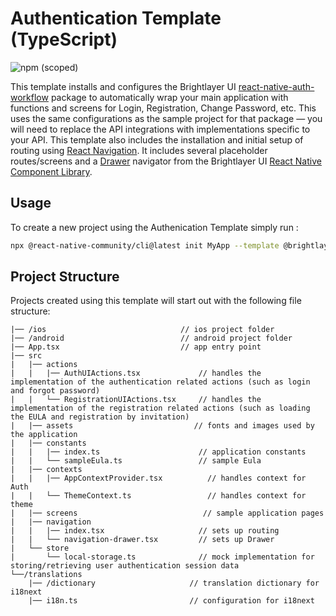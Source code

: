 # Authentication Template (TypeScript)

![npm (scoped)](https://img.shields.io/npm/v/@brightlayer-ui/react-native-template-authentication-typescript?color=%23007bc1&label=%40brightlayer-ui%2Freact-native-template-authentication-typescript)

This template installs and configures the Brightlayer UI [react-native-auth-workflow](https://www.npmjs.com/package/@brightlayer-ui/react-native-auth-workflow) package to automatically wrap your main application with functions and screens for Login, Registration, Change Password, etc. This uses the same configurations as the sample project for that package — you will need to replace the API integrations with implementations specific to your API. This template also includes the installation and initial setup of routing using [React Navigation](https://reactnavigation.org/). It includes several placeholder routes/screens and a [Drawer](https://brightlayer-ui-components.github.io/react-native/?path=/info/components-documentation--drawer) navigator from the Brightlayer UI [React Native Component Library](https://www.npmjs.com/package/@brightlayer-ui/react-native-components).

## Usage

To create a new project using the Authenication Template simply run :

```sh
npx @react-native-community/cli@latest init MyApp --template @brightlayer-ui/react-native-template-authentication-typescript
```

## Project Structure

Projects created using this template will start out with the following file structure:

```
|── /ios                              // ios project folder
|── /android                          // android project folder
|── App.tsx                           // app entry point
|── src
|   |── actions
|   |   |── AuthUIActions.tsx             // handles the implementation of the authentication related actions (such as login and forgot password)
|   |   └── RegistrationUIActions.tsx     // handles the implementation of the registration related actions (such as loading the EULA and registration by invitation)
|   |── assets                           // fonts and images used by the application
|   |── constants
|   |   |── index.ts                      // application constants
|   |   └── sampleEula.ts                 // sample Eula
|   |── contexts
|   |   |── AppContextProvider.tsx          // handles context for Auth
|   |   └── ThemeContext.ts                 // handles context for theme
|   |── screens                            // sample application pages
|   |── navigation
|   |   |── index.tsx                     // sets up routing
|   |   └── navigation-drawer.tsx         // sets up Drawer
|   └── store
|       └── local-storage.ts              // mock implementation for storing/retrieving user authentication session data
└──/translations
    |── /dictionary                     // translation dictionary for i18next
    |── i18n.ts                         // configuration for i18next
```
